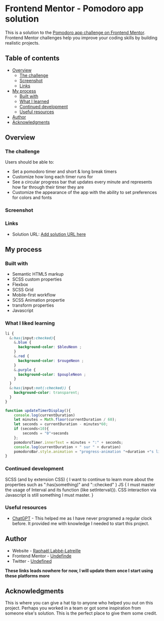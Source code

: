 # Frontend Mentor - Pomodoro app solution

This is a solution to the [Pomodoro app challenge on Frontend Mentor](https://www.frontendmentor.io/challenges/pomodoro-app-KBFnycJ6G). Frontend Mentor challenges help you improve your coding skills by building realistic projects. 

## Table of contents

- [Overview](#overview)
  - [The challenge](#the-challenge)
  - [Screenshot](#screenshot)
  - [Links](#links)
- [My process](#my-process)
  - [Built with](#built-with)
  - [What I learned](#what-i-learned)
  - [Continued development](#continued-development)
  - [Useful resources](#useful-resources)
- [Author](#author)
- [Acknowledgments](#acknowledgments)


## Overview

### The challenge

Users should be able to:

- Set a pomodoro timer and short & long break timers
- Customize how long each timer runs for
- See a circular progress bar that updates every minute and represents how far through their timer they are
- Customize the appearance of the app with the ability to set preferences for colors and fonts

### Screenshot

<!--![](./screenshot.jpg)

Add a screenshot of your solution. The easiest way to do this is to use Firefox to view your project, right-click the page and select "Take a Screenshot". You can choose either a full-height screenshot or a cropped one based on how long the page is. If it's very long, it might be best to crop it.

Alternatively, you can use a tool like [FireShot](https://getfireshot.com/) to take the screenshot. FireShot has a free option, so you don't need to purchase it. 

Then crop/optimize/edit your image however you like, add it to your project, and update the file path in the image above.

**Note: Delete this note and the paragraphs above when you add your screenshot. If you prefer not to add a screenshot, feel free to remove this entire section.**
-->

### Links

- Solution URL: [Add solution URL here](https://raphaellabbelatreille.github.io/pomodoro-app/)
<!--- Live Site URL: [Add live site URL here](https://your-live-site-url.com)-->

## My process

### Built with

- Semantic HTML5 markup
- SCSS custom properties
- Flexbox
- SCSS Grid
- Mobile-first workflow
- SCSS Animation propertie
- transform properties
- Javascript

### What I liked learning
```scss
li {
  &:has(input:checked){
    &.blue {
      background-color: $bleuNeon ;
    }
    &.red {
      background-color: $rougeNeon ;
    }
    &.purple {
      background-color: $poupleNeon ;
    }
  }
  &:has(input:not(:checked)) {
    background-color: transparent;
  }
}
```
```js
function updateTimerDisplay(){
    console.log(currentDuration)
    let minutes = Math.floor(currentDuration / 60);
    let seconds = currentDuration - minutes*60;
    if (seconds<10){
        seconds = "0"+seconds
    };
    pomodoroTimer.innerText = minutes + ":" + seconds;
    console.log(currentDuration + " sur " + duration)
    pomodoroBar.style.animation = "progress-animation "+duration +"s linear 0s 1 forwards"
}
```

### Continued development

SCSS (and by extension CSS) {
  I want to continue to learn more about the properties such as ":has(something)" and "::checked"
}
JS {
  I must master the usage of Interval and its function (like setInterval()).
  CSS interaction via Javascript is still something I must master.
}


### Useful resources

- [ChatGPT](https://chatgpt.com/) - This helped me as I have never programed a regular clock before. It provided me with knowledge I needed to start this project.

## Author

- Website - [Raphaël Labbé-Latreille]()
- Frontend Mentor - [Undefinde]()
- Twitter - [Undefined]()

**These links leads nowhere for now, I will update them once I start using these platforms more**

## Acknowledgments

This is where you can give a hat tip to anyone who helped you out on this project. Perhaps you worked in a team or got some inspiration from someone else's solution. This is the perfect place to give them some credit.
